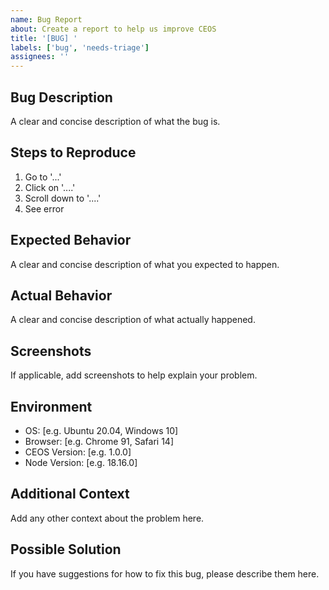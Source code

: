 ```yaml
---
name: Bug Report
about: Create a report to help us improve CEOS
title: '[BUG] '
labels: ['bug', 'needs-triage']
assignees: ''
---
```


## Bug Description
A clear and concise description of what the bug is.

## Steps to Reproduce
1. Go to '...'
2. Click on '....'
3. Scroll down to '....'
4. See error

## Expected Behavior
A clear and concise description of what you expected to happen.

## Actual Behavior
A clear and concise description of what actually happened.

## Screenshots
If applicable, add screenshots to help explain your problem.

## Environment
- OS: [e.g. Ubuntu 20.04, Windows 10]
- Browser: [e.g. Chrome 91, Safari 14]
- CEOS Version: [e.g. 1.0.0]
- Node Version: [e.g. 18.16.0]

## Additional Context
Add any other context about the problem here.

## Possible Solution
If you have suggestions for how to fix this bug, please describe them here.
